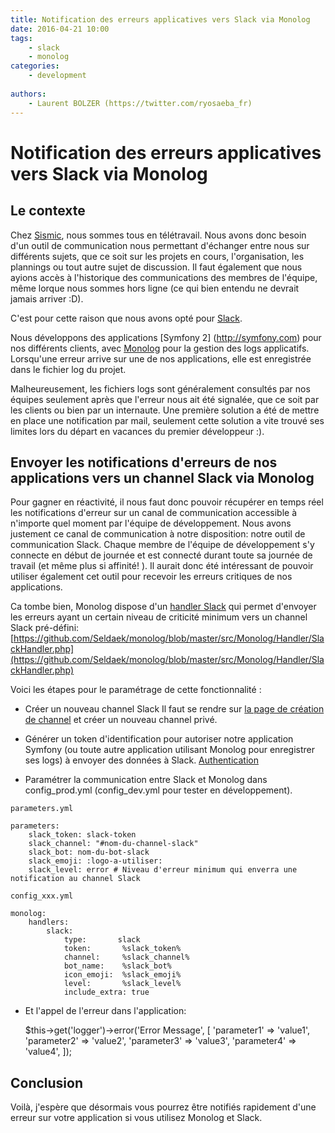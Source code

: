 ```yaml
---
title: Notification des erreurs applicatives vers Slack via Monolog
date: 2016-04-21 10:00
tags:
    - slack
    - monolog
categories:
    - development
    
authors: 
    - Laurent BOLZER (https://twitter.com/ryosaeba_fr)
---
```


# Notification des erreurs applicatives vers Slack via Monolog

## Le contexte

Chez [Sismic](https://sismicfr.github.io), nous sommes tous en télétravail. 
Nous avons donc besoin d'un outil de communication nous permettant d'échanger entre nous sur différents sujets, que ce soit sur les projets en cours, l'organisation, 
les plannings ou tout autre sujet de discussion. Il faut également que nous ayions accès à l'historique des communications des membres de l'équipe,
 même lorque nous sommes hors ligne (ce qui bien entendu ne devrait jamais arriver :D). 
  
C'est pour cette raison que nous avons opté pour [Slack](https://slack.com). 


Nous développons des applications [Symfony 2] (http://symfony.com) pour nos différents clients, avec [Monolog](https://github.com/Seldaek/monolog) pour la gestion des logs applicatifs. 
Lorsqu'une erreur arrive sur une de nos applications, elle est enregistrée dans le fichier log du projet. 

Malheureusement, les fichiers logs sont généralement consultés par nos équipes seulement après que l'erreur nous ait été signalée, que ce soit par les clients ou bien par un internaute. 
Une première solution a été de mettre en place une notification par mail, seulement cette solution a vite trouvé ses limites lors du départ en vacances du premier développeur :).


## Envoyer les notifications d'erreurs de nos applications vers un channel Slack via Monolog
 
Pour gagner en réactivité, il nous faut donc pouvoir récupérer en temps réel les notifications d'erreur sur un canal de communication accessible à n'importe quel moment 
par l'équipe de développement. 
Nous avons justement ce canal de communication à notre disposition: notre outil de communication Slack. Chaque membre de l'équipe de développement s'y connecte en début de journée et 
est connecté durant toute sa journée de travail (et même plus si affinité! ). Il aurait donc été intéressant de pouvoir utiliser également cet outil pour recevoir les erreurs critiques de nos applications. 

Ca tombe bien, Monolog dispose d'un [handler Slack](https://github.com/Seldaek/monolog/blob/master/doc/02-handlers-formatters-processors.md#send-alerts-and-emails) 
qui permet d'envoyer les erreurs ayant un certain niveau de criticité minimum vers un channel Slack pré-défini: 
[https://github.com/Seldaek/monolog/blob/master/src/Monolog/Handler/SlackHandler.php](https://github.com/Seldaek/monolog/blob/master/src/Monolog/Handler/SlackHandler.php)
 
Voici les étapes pour le paramétrage de cette fonctionnalité : 
 
- Créer un nouveau channel Slack 
Il faut se rendre sur [la page de création de channel](https://get.slack.help/hc/en-us/articles/201402297-Creating-a-channel) et créer un nouveau channel privé. 

- Générer un token d'identification pour autoriser notre application Symfony (ou toute autre application utilisant Monolog pour enregistrer ses logs) à envoyer des données à Slack. 
[Authentication](https://api.slack.com/web)

- Paramétrer la communication entre Slack et Monolog dans config_prod.yml (config_dev.yml pour tester en développement). 

`parameters.yml`

    parameters:
        slack_token: slack-token
        slack_channel: "#nom-du-channel-slack"
        slack_bot: nom-du-bot-slack
        slack_emoji: :logo-a-utiliser:
        slack_level: error # Niveau d'erreur minimum qui enverra une notification au channel Slack

`config_xxx.yml `

    monolog:
        handlers:
            slack:
                type:       slack
                token:       %slack_token%
                channel:     %slack_channel%
                bot_name:    %slack_bot%
                icon_emoji:  %slack_emoji%
                level:       %slack_level%
                include_extra: true

- Et l'appel de l'erreur dans l'application: 


    $this->get('logger')->error('Error Message', [
        'parameter1' => 'value1',
        'parameter2' => 'value2',
        'parameter3' => 'value3',
        'parameter4' => 'value4',
    ]);


## Conclusion

Voilà, j'espère que désormais vous pourrez être notifiés rapidement d'une erreur sur votre application si vous utilisez Monolog et Slack. 




